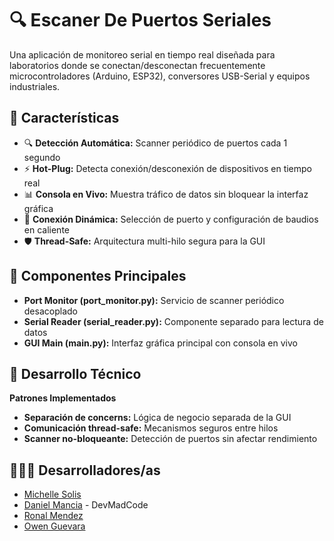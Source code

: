 # 🔍 Escaner De Puertos Seriales

Una aplicación de monitoreo serial en tiempo real diseñada para laboratorios donde se conectan/desconectan frecuentemente microcontroladores (Arduino, ESP32), conversores USB-Serial y equipos industriales.

## 🚀 Características
- 🔍 **Detección Automática:** Scanner periódico de puertos cada 1 segundo
- ⚡ **Hot-Plug:** Detecta conexión/desconexión de dispositivos en tiempo real
- 📊 **Consola en Vivo:** Muestra tráfico de datos sin bloquear la interfaz gráfica
- 🔧 **Conexión Dinámica:** Selección de puerto y configuración de baudios en caliente
- 🛡️ **Thread-Safe:** Arquitectura multi-hilo segura para la GUI
  
## 🎯 Componentes Principales

- **Port Monitor (port_monitor.py):** Servicio de scanner periódico desacoplado
- **Serial Reader (serial_reader.py):** Componente separado para lectura de datos
- **GUI Main (main.py):** Interfaz gráfica principal con consola en vivo


## 🔧 Desarrollo Técnico
**Patrones Implementados**

- **Separación de concerns:** Lógica de negocio separada de la GUI
- **Comunicación thread-safe:** Mecanismos seguros entre hilos
- **Scanner no-bloqueante:** Detección de puertos sin afectar rendimiento

## 👨🏽‍💻 Desarrolladores/as

- [Michelle Solis](https://github.com/misol2281)
- [Daniel Mancia](https://github.com/Daniel-Mancia22) - DevMadCode
- [Ronal Mendez](https://github.com/mrsMendez)
- [Owen Guevara](https://github.com/2OGomez2)
  
